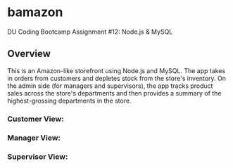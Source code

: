 # bamazon

DU Coding Bootcamp Assignment #12: Node.js &amp; MySQL

## Overview

This is an Amazon-like storefront using Node.js and MySQL. The app takes in orders from customers and depletes stock from the store's inventory. On the admin side (for managers and supervisors), the app tracks product sales across the store's departments and then provides a summary of the highest-grossing departments in the store.

### Customer View:

### Manager View:

### Supervisor View:
